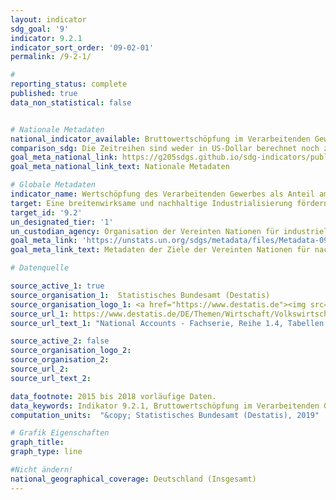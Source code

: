 ```yaml
---
layout: indicator
sdg_goal: '9'
indicator: 9.2.1
indicator_sort_order: '09-02-01'
permalink: /9-2-1/

#
reporting_status: complete
published: true
data_non_statistical: false


# Nationale Metadaten
national_indicator_available: Bruttowertschöpfung im Verarbeitenden Gewerbe im Verhältnis zum BIP <br> Verhältnis der Bruttowertschöpfung im Verarbeitenden Gewerbe an der Bruttowertschöpfung insgesamt <br> Bruttowertschöpfung im Verarbeitenden Gewerbe pro Kopf
comparison_sdg: Die Zeitreihen sind weder in US-Dollar berechnet noch zu konstanten Preisen von 2010 angegeben.
goal_meta_national_link: https://g205sdgs.github.io/sdg-indicators/public/MetaDe/9.2.1.pdf
goal_meta_national_link_text: Nationale Metadaten

# Globale Metadaten
indicator_name: Wertschöpfung des Verarbeitenden Gewerbes als Anteil am BIP und pro Kopf
target: Eine breitenwirksame und nachhaltige Industrialisierung fördern und bis 2030 den Anteil der Industrie an der Beschäftigung und am Bruttoinlandsprodukt entsprechend den nationalen Gegebenheiten erheblich steigern und den Anteil in den am wenigsten entwickelten Ländern verdoppeln
target_id: '9.2'
un_designated_tier: '1'
un_custodian_agency: Organisation der Vereinten Nationen für industrielle Entwicklung (UNIDO)
goal_meta_link: 'https://unstats.un.org/sdgs/metadata/files/Metadata-09-02-01.pdf'
goal_meta_link_text: Metadaten der Ziele der Vereinten Nationen für nachhaltige Entwicklung

# Datenquelle

source_active_1: true
source_organisation_1:  Statistisches Bundesamt (Destatis)
source_organisation_logo_1: <a href="https://www.destatis.de"><img src="https://g205sdgs.github.io/sdg-indicators/public/logos/destatis.png" alt="Logo Destatis" /></a>
source_url_1: https://www.destatis.de/DE/Themen/Wirtschaft/Volkswirtschaftliche-Gesamtrechnungen-Inlandsprodukt/_inhalt.html
source_url_text_1: "National Accounts - Fachserie, Reihe 1.4, Tabellen 2.1.1, 2.2.1, 2.1.13"

source_active_2: false
source_organisation_logo_2:
source_organisation_2:
source_url_2:
source_url_text_2:

data_footnote: 2015 bis 2018 vorläufige Daten.
data_keywords: Indikator 9.2.1, Bruttowertschöpfung im Verarbeitenden Gewerbe im Verhältnis zum BIP, Verhältnis der Bruttowertschöpfung im Verarbeitenden Gewerbe an der Bruttowertschöpfung insgesamt, Bruttowertschöpfung im Verarbeitenden Gewerbe pro Kopf, Organisation der Vereinten Nationen für industrielle Entwicklung (UNIDO)
computation_units:  "&copy; Statistisches Bundesamt (Destatis), 2019"

# Grafik Eigenschaften
graph_title:
graph_type: line

#Nicht ändern!
national_geographical_coverage: Deutschland (Insgesamt)
---
```

